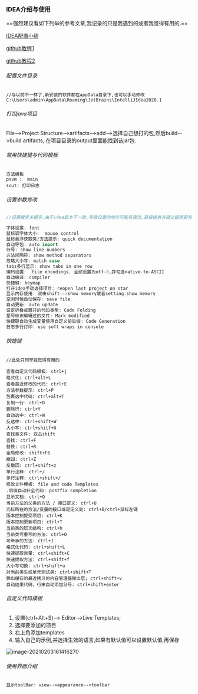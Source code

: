 ### IDEA介绍与使用

==强烈建议看如下列举的参考文章,我记录的只是我遇到的或者我觉得有用的.==

[IDEA配置小结](https://jadyer.cn/2016/04/20/idea-config/)

[github教程1](https://hub.fastgit.org/judasn/IntelliJ-IDEA-Tutorial)

[github教程2](https://hub.fastgit.org/guobinhit/intellij-idea-tutorial)

###### 配置文件目录

```
//与以前不一样了,新安装的软件都在appData目录下,也可以手动修改
C:\Users\admin\AppData\Roaming\JetBrains\IntelliJIdea2020.1
```

###### 打包java项目

File-->Project Structure-->artifacts-->add-->选择自己想打的包,然后build-->build artifacts, 在项目目录的output里面能找到该jar包.

###### 常用快捷键与代码模板

```
方法模板
psvm :  main
sout: 打印日志
```

###### 设置参数修改

```java
//设置搜索关键字,由于idea版本不一致,导致设置的地方可能有更改,直接提供关键之搜索更有效

字体设置: font
鼠标调字体大小:  mouse control
鼠标悬浮获取类/方法提示: quick documentation
自动导包: auto import
行号: show line numbers
方法间隔符: show method separators
忽略大小写: match case
tabs多行显示: show tabs in one row
编码设置:  file encodings, 全部设置为utf-8,并勾选native-to-ASCII
自动编译: compiler
快捷键: keymap
打开idea手动选择项目: reopen last project on star
显示内存使用: 双击shift-->show memory或者setting:show memory
空闲时候自动保存: save file
自动更新: auto update
设定折叠或展开的代码类型: Code Folding
星号标识编辑过的文件: Mark modified
快捷键自动生成变量使用自定义前后缀: Code Generation
日志多行打印: use soft wraps in console
```

###### 快捷键

```
//此处只列举我觉得有用的

查看自定义代码模板: ctrl+j
格式化: ctrl+alt+L
查看最近修改的代码: ctrl+E
方法参数提示: ctrl+P
包裹选中代码: ctrl+alt+T
复制一行: ctrl+D
删除行: ctrl+Y
自动选中: ctrl+W
反选中: ctrl+shift+W
大小写: ctrl+shitf+U
查找类文件: 双击shift
查找: ctrl+F
替换: ctrl+R
全局修改: shift+F6
撤回: ctrl+Z
反撤回: ctrl+shift+z
单行注释: ctrl+/
多行注释: ctrl+shift+/
修改文件模板: file and code Templates
.后缀自动补全代码: postfix completion
显示文档: ctrl+Q
当前方法的父类的方法 / 接口定义: ctrl+U
光标所在的方法/变量的接口或是定义处: ctrl+B/ctrl+鼠标左键
版本控制提交项目: ctrl+K
版本控制更新项目: ctrl+T
当前类的层次结构: ctrl+h
当前类可重写的方法: ctrl+O
可继承的方法: ctrl+I
格式化代码: ctrl+shift+L
快速提取常量: ctrl+shift+C
快速提取方法: ctrl+shift+f
大小写切换: ctrl+shift+u
对当前类生成单元测试类: ctrl+shift+T
弹出缓存的最近拷贝的内容管理器弹出层; ctrl+shift+v
自动结束代码，行末自动添加分号: ctrl+shift+enter

```



###### 自定义代码模板

1. 设置(ctrl+Alt+S)--> Editor-->Live Templates;
2. 选择要添加的项目
3. 右上角添加templates
4. 输入自己的示例,并选择生效的语言,如果有默认值可以设置默认值,再保存

![image-20210203161416270](https://raw.githubusercontent.com/tadpole145/images/main/image-20210203161416270.png)

###### 使用界面介绍

```
显示toolBar: view-->appearance-->toolbar

```

